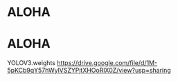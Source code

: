 # ALOHA
# ALOHA
YOLOV3.weights
https://drive.google.com/file/d/1M-5pKCb9qY57hWylVSZYPjtXHOoRlX0Z/view?usp=sharing
